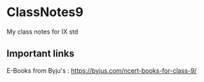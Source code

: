 # ClassNotes9
My class notes for IX std

## Important links
E-Books from Byju's   :   https://byjus.com/ncert-books-for-class-9/
